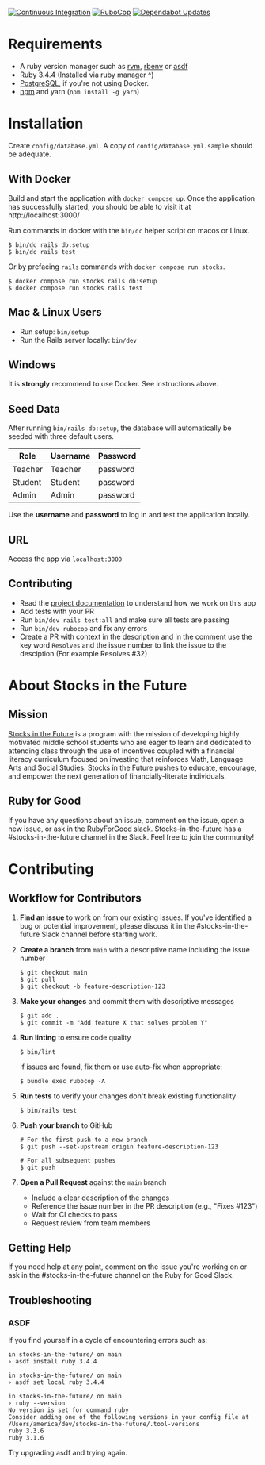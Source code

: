 [![Continuous Integration](https://github.com/rubyforgood/stocks-in-the-future/actions/workflows/ci.yml/badge.svg)](https://github.com/rubyforgood/stocks-in-the-future/actions/workflows/ci.yml)
[![RuboCop](https://github.com/rubyforgood/stocks-in-the-future/actions/workflows/rubocop.yml/badge.svg)](https://github.com/rubyforgood/stocks-in-the-future/actions/workflows/rubocop.yml)
[![Dependabot Updates](https://github.com/rubyforgood/stocks-in-the-future/actions/workflows/dependabot/dependabot-updates/badge.svg)](https://github.com/rubyforgood/stocks-in-the-future/actions/workflows/dependabot/dependabot-updates)

# Requirements

- A ruby version manager such as [rvm](https://rvm.io/rvm/install), [rbenv](https://formulae.brew.sh/formula/rbenv) or [asdf](https://asdf-vm.com/guide/getting-started.html)
- Ruby 3.4.4 (Installed via ruby manager ^)
- [PostgreSQL](https://www.postgresql.org/), if you're not using Docker.
- [npm](https://docs.npmjs.com/downloading-and-installing-node-js-and-npm) and yarn (`npm install -g yarn`)

# Installation

Create `config/database.yml`. A copy of `config/database.yml.sample` should be adequate.

## With Docker

Build and start the application with `docker compose up`. Once the application has successfully started, you should be able to visit it at http://localhost:3000/

Run commands in docker with the `bin/dc` helper script on macos or Linux.

```console
$ bin/dc rails db:setup
$ bin/dc rails test
```

Or by prefacing `rails` commands with `docker compose run stocks`.

```console
$ docker compose run stocks rails db:setup
$ docker compose run stocks rails test
```

## Mac & Linux Users

- Run setup: `bin/setup`
- Run the Rails server locally: `bin/dev`

## Windows

It is **strongly** recommend to use Docker. See instructions above.

## Seed Data

After running `bin/rails db:setup`, the database will automatically be seeded with three default users.

| Role    | Username | Password |
|---------|----------|----------|
| Teacher | Teacher  | password |
| Student | Student  | password |
| Admin   | Admin    | password |

Use the **username** and **password** to log in and test the application locally.

## URL

Access the app via `localhost:3000`

## Contributing

- Read the [project documentation](docs/README.md) to understand how we work on this app
- Add tests with your PR
- Run `bin/dev rails test:all` and make sure all tests are passing
- Run `bin/dev rubocop` and fix any errors
- Create a PR with context in the description and in the comment use the key word `Resolves` and the issue number to link the issue to the desciption (For example Resolves #32)

# About Stocks in the Future

## Mission

[Stocks in the Future](https://sifonline.org/) is a program with the mission of developing highly motivated middle school students who are eager to learn and dedicated to attending class through the use of incentives coupled with a financial literacy curriculum focused on investing that reinforces Math, Language Arts and Social Studies. Stocks in the Future pushes to educate, encourage, and empower the next generation of financially-literate individuals.

## Ruby for Good

If you have any questions about an issue, comment on the issue, open a new issue, or ask in [the RubyForGood slack](https://join.slack.com/t/rubyforgood/shared_invite/zt-2k5ezv241-Ia2Iac3amxDS8CuhOr69ZA). Stocks-in-the-future has a #stocks-in-the-future channel in the Slack. Feel free to join the community!

# Contributing

## Workflow for Contributors

1. **Find an issue** to work on from our existing issues. If you've identified a bug or potential improvement, please discuss it in the #stocks-in-the-future Slack channel before starting work.

2. **Create a branch** from `main` with a descriptive name including the issue number

   ```console
   $ git checkout main
   $ git pull
   $ git checkout -b feature-description-123
   ```

3. **Make your changes** and commit them with descriptive messages

   ```console
   $ git add .
   $ git commit -m "Add feature X that solves problem Y"
   ```

4. **Run linting** to ensure code quality

   ```console
   $ bin/lint
   ```

   If issues are found, fix them or use auto-fix when appropriate:

   ```console
   $ bundle exec rubocop -A
   ```

5. **Run tests** to verify your changes don't break existing functionality

   ```console
   $ bin/rails test
   ```

6. **Push your branch** to GitHub

   ```console
   # For the first push to a new branch
   $ git push --set-upstream origin feature-description-123

   # For all subsequent pushes
   $ git push
   ```

7. **Open a Pull Request** against the `main` branch
   - Include a clear description of the changes
   - Reference the issue number in the PR description (e.g., "Fixes #123")
   - Wait for CI checks to pass
   - Request review from team members

## Getting Help

If you need help at any point, comment on the issue you're working on or ask in the #stocks-in-the-future channel on the Ruby for Good Slack.

## Troubleshooting

### ASDF

If you find yourself in a cycle of encountering errors such as:

```
in stocks-in-the-future/ on main
› asdf install ruby 3.4.4

in stocks-in-the-future/ on main
› asdf set local ruby 3.4.4

in stocks-in-the-future/ on main
› ruby --version
No version is set for command ruby
Consider adding one of the following versions in your config file at /Users/america/dev/stocks-in-the-future/.tool-versions
ruby 3.3.6
ruby 3.1.6
```

Try upgrading asdf and trying again.
